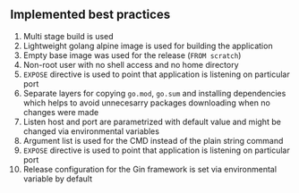 ## Implemented best practices

1. Multi stage build is used
2. Lightweight golang alpine image is used for building the application
3. Empty base image was used for the release (`FROM scratch`)
4. Non-root user with no shell access and no home directory
5. `EXPOSE` directive is used to point that application is listening on particular port
6.  Separate layers for copying `go.mod`, `go.sum` and installing dependencies which helps to avoid unnecesarry packages downloading when no changes were made 
7. Listen host and port are parametrized with default value and might be changed via environmental variables
8. Argument list is used for the CMD instead of the plain string command
9. `EXPOSE` directive is used to point that application is listening on particular port
10. Release configuration for the Gin framework is set via environmental variable by default
